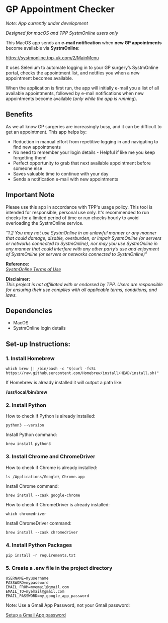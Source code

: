 # GP Appointment Checker

_Note: App currently under development_

_Designed for macOS and TPP SystmOnline users only_

This MacOS app sends an **e-mail notification** when **new GP appointments** become available via **SystmOnline**:

https://systmonline.tpp-uk.com/2/MainMenu

It uses Selenium to automate logging in to your GP surgery’s SystmOnline portal, checks the appointment list, and notifies you when a new appointment becomes available.

When the application is first run, the app will initially e-mail you a list of all available appointments, followed by e-mail notifications when new appointments become available (_only while the app is running_).

## Benefits
As we all know GP surgeries are increasingly busy, and it can be difficult to get an appointment. This app helps by:
- Reduction in manual effort from repetitive logging in and navigating to find new appointments
- No need to remember your login details - Helpful if like me you keep forgetting them!
- Perfect opportunity to grab that next available appointment before someone else
- Saves valuable time to continue with your day
- Sends a notification e-mail with new appointments

## Important Note
Please use this app in accordance with TPP's usage policy. This tool is intended for responsible, personal use only. It's recommended to run checks for a limited period of time or run checks hourly to avoid overloading the SystmOnline service.

_"1.2 You may not use SystmOnline in an unlawful manner or any manner that could damage, disable, overburden, or impair SystmOnline (or servers or networks connected to SystmOnline), nor may you use SystmOnline in any manner that could interfere with any other party’s use and enjoyment of SystmOnline (or servers or networks connected to SystmOnline)"_

<strong>Reference: </strong>\
<em>[SystmOnline Terms of Use](https://systmonline.tpp-uk.com/Safeguarding/privacy/privacy.html)</em>

**Disclaimer:**  
<em>This project is not affiliated with or endorsed by TPP. Users are responsible for ensuring their use complies with all applicable terms, conditions, and laws.</em> 

## Dependencies
- MacOS
- SystmOnline login details


## Set-up Instructions:

### 1. Install Homebrew
`which brew || /bin/bash -c "$(curl -fsSL https://raw.githubusercontent.com/Homebrew/install/HEAD/install.sh)"`

If Homebrew is already installed it will output a path like:

**/usr/local/bin/brew**

### 2. Install Python
How to check if Python is already installed: 

`python3 --version`

Install Python command:

`brew install python3`

### 3. Install Chrome and ChromeDriver
How to check if Chrome is already installed: 

`ls /Applications/Google\ Chrome.app`

Install Chrome command:

`brew install --cask google-chrome`

How to check if ChromeDriver is already installed: 

`which chromedriver`

Install ChromeDriver command:

`brew install --cask chromedriver`

### 4. Install Python Packages
`pip install -r requirements.txt`

### 5. Create a .env file in the project directory

```
USERNAME=myusername
PASSWORD=mypassword
EMAIL_FROM=myemail@gmail.com
EMAIL_TO=myemail@gmail.com
EMAIL_PASSWORD=my_google_app_password
```

Note: Use a Gmail App Password, not your Gmail password:

[Setup a Gmail App password](https://myaccount.google.com/apppasswords?pli=1&rapt=AEjHL4OTQNPYQgK_TJG1WYmBJ9wLe7CicYCs3AflM7ew7Ft9ttIbiV5Ute5lvWbxsy_8Iwo2Bq7DbrmFh3sZj4xY4jg5RaGhkEEygwHyFV4Ry_V8_atz5mI)
